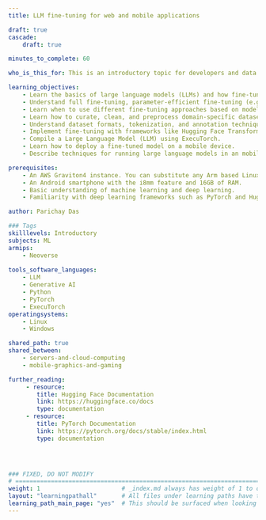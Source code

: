 ```yaml
---
title: LLM fine-tuning for web and mobile applications

draft: true
cascade:
    draft: true

minutes_to_complete: 60

who_is_this_for: This is an introductory topic for developers and data scientists new to fine-tuning large language models (LLMs) and looking to develop a fine-tuned LLM for web and mobile applications. 

learning_objectives: 
    - Learn the basics of large language models (LLMs) and how fine-tuning enhances model performance for specific use cases.
    - Understand full fine-tuning, parameter-efficient fine-tuning (e.g., LoRA, QLoRA, PEFT), and instruction-tuning.
    - Learn when to use different fine-tuning approaches based on model size, task complexity, and computational constraints.
    - Learn how to curate, clean, and preprocess domain-specific datasets for optimal fine-tuning.
    - Understand dataset formats, tokenization, and annotation techniques for improving model learning.
    - Implement fine-tuning with frameworks like Hugging Face Transformers and PyTorch.
    - Compile a Large Language Model (LLM) using ExecuTorch.
    - Learn how to deploy a fine-tuned model on a mobile device.
    - Describe techniques for running large language models in an mobile environment.

prerequisites:
    - An AWS Graviton4 instance. You can substitute any Arm based Linux computer. Refer to [Get started with Arm-based cloud instances](/learning-paths/servers-and-cloud-computing/csp/) for more information about cloud service providers offering Arm-based instances. 
    - An Android smartphone with the i8mm feature and 16GB of RAM.
    - Basic understanding of machine learning and deep learning. 
    - Familiarity with deep learning frameworks such as PyTorch and Hugging Face Transformers. 

author: Parichay Das

### Tags
skilllevels: Introductory
subjects: ML
armips:
    - Neoverse
    
tools_software_languages:
    - LLM
    - Generative AI
    - Python
    - PyTorch
    - ExecuTorch
operatingsystems:
    - Linux
    - Windows

shared_path: true
shared_between:
    - servers-and-cloud-computing
    - mobile-graphics-and-gaming

further_reading:
     - resource:
        title: Hugging Face Documentation
        link: https://huggingface.co/docs
        type: documentation
     - resource:
        title: PyTorch Documentation
        link: https://pytorch.org/docs/stable/index.html
        type: documentation
   



### FIXED, DO NOT MODIFY
# ================================================================================
weight: 1                       # _index.md always has weight of 1 to order correctly
layout: "learningpathall"       # All files under learning paths have this same wrapper
learning_path_main_page: "yes"  # This should be surfaced when looking for related content. Only set for _index.md of learning path content.
---
```

